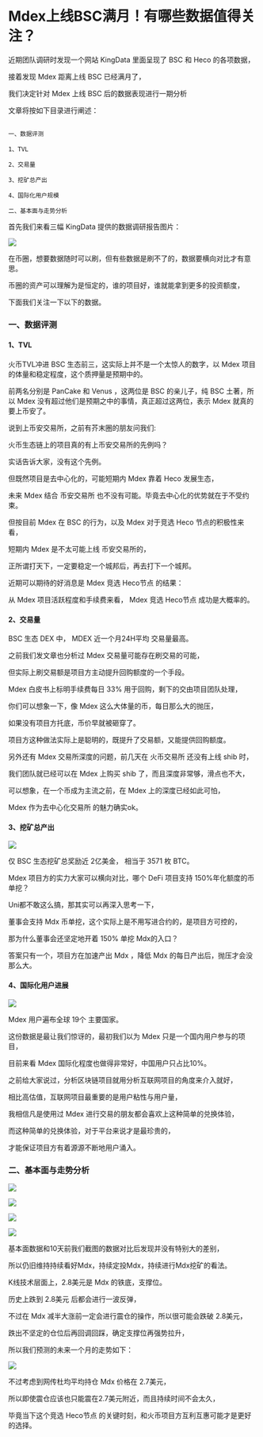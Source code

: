 # Mdex上线BSC满月！有哪些数据值得关注？

近期团队调研时发现一个网站 KingData 里面呈现了 BSC 和 Heco 的各项数据，

[](https://tva1.sinaimg.cn/large/008i3skNgy1gqc3zl8tfrj30i80miwi7.jpg)

接着发现 Mdex 距离上线 BSC 已经满月了，

我们决定针对 Mdex 上线 BSC 后的数据表现进行一期分析

文章将按如下目录进行阐述：

```

一、数据评测

1、TVL

2、交易量

3、挖矿总产出

4、国际化用户规模

二、基本面与走势分析

```


首先我们来看三幅 KingData 提供的数据调研报告图片：

![](https://tva1.sinaimg.cn/large/008i3skNgy1gqcllx6avaj30ou0n07gn.jpg)
 
 在币圈，想要数据随时可以刷，但有些数据是刷不了的，数据要横向对比才有意思。
 
 币圈的资产可以理解为是恒定的，谁的项目好，谁就能拿到更多的投资额度，
 
 下面我们关注一下以下的数据。

### 一、数据评测

#### 1、TVL

火币TVL冲进 BSC 生态前三，这实际上并不是一个太惊人的数字，以 Mdex 项目的体量和稳定程度，这个质押量是预期中的。

前两名分别是 PanCake 和 Venus ，这两位是 BSC 的亲儿子，纯 BSC 土著，所以 Mdex 没有超过他们是预期之中的事情，真正超过这两位，表示 Mdex 就真的要上币安了。

说到上币安交易所，之前有芥末圈的朋友问我们:

火币生态链上的项目真的有上币安交易所的先例吗？

实话告诉大家，没有这个先例。

但既然项目是去中心化的，可能短期内 Mdex 靠着 Heco 发展生态，

未来 Mdex 结合 币安交易所 也不没有可能。毕竟去中心化的优势就在于不受约束。

但按目前 Mdex 在 BSC 的行为，以及 Mdex 对于竞选 Heco 节点的积极性来看，

短期内 Mdex 是不太可能上线 币安交易所的，

正所谓打天下，一定要稳定一个城邦后，再去打下一个城邦。

近期可以期待的好消息是 Mdex 竞选 Heco节点 的结果：

从 Mdex 项目活跃程度和手续费来看， Mdex 竞选 Heco节点 成功是大概率的。

#### 2、交易量

BSC 生态 DEX 中， MDEX 近一个月24H平均 交易量最高。

之前我们发文章也分析过 Mdex 交易量可能存在刷交易的可能，

但实际上刷交易额是项目方主动提升回购额度的一个手段。

Mdex 白皮书上标明手续费每日 33% 用于回购，剩下的交由项目团队处理，

你们可以想象一下，像 Mdex 这么大体量的币，每日那么大的抛压，

如果没有项目方托底，币价早就被砸穿了。

项目方这种做法实际上是聪明的，既提升了交易额，又能提供回购额度。

另外还有 Mdex 交易所深度的问题，前几天在 火币交易所 还没有上线 shib 时，

我们团队就已经可以在 Mdex 上购买 shib 了，而且深度非常够，滑点也不大，

可以想象，在一个币成为主流之前，在 Mdex 上的深度已经如此可怕，

Mdex 作为去中心化交易所 的魅力确实ok。

#### 3、挖矿总产出

![](https://tva1.sinaimg.cn/large/008i3skNgy1gqclqm2fyhj30po09rq8l.jpg)

仅 BSC 生态挖矿总奖励近 2亿美金， 相当于 3571 枚 BTC。

Mdex 项目方的实力大家可以横向对比，哪个 DeFi 项目支持 150%年化额度的币单挖？

Uni都不敢这么搞，那其实可以再深入思考一下，

董事会支持 Mdx 币单挖，这个实际上是不用写进合约的，是项目方可控的，

那为什么董事会还坚定地开着 150% 单挖 Mdx的入口？

答案只有一个，项目方在加速产出 Mdx ，降低 Mdx 的每日产出后，抛压才会没那么大。

#### 4、国际化用户进展

![](https://tva1.sinaimg.cn/large/008i3skNgy1gqc530qgiuj30le0zuh8q.jpg)

Mdex 用户遍布全球 19个 主要国家。

这份数据是最让我们惊讶的，最初我们以为 Mdex 只是一个国内用户参与的项目，

目前来看 Mdex 国际化程度也做得非常好，中国用户只占比10%。

之前给大家说过，分析区块链项目就用分析互联网项目的角度来介入就好，

相比高估值，互联网项目最重要的是用户粘性与用户量，

我相信凡是使用过 Mdex 进行交易的朋友都会喜欢上这种简单的兑换体验，

而这种简单的兑换体验，对于平台来说才是最珍贵的，

才能保证项目方有着源源不断地用户涌入。

### 二、基本面与走势分析

![](https://tva1.sinaimg.cn/large/008i3skNgy1gqc56147wdj30qi0zfq92.jpg)

![](https://tva1.sinaimg.cn/large/008i3skNgy1gqc57u6gvzj30ve0u0jyi.jpg)

![](https://tva1.sinaimg.cn/large/008i3skNgy1gqc58t0yylj30r80rhagy.jpg)

![](https://tva1.sinaimg.cn/large/008i3skNgy1gqc59uesihj318b0dqace.jpg)

基本面数据和10天前我们截图的数据对比后发现并没有特别大的差别，

所以仍旧维持持续看好Mdx，持续定投Mdx，持续进行Mdx挖矿的看法。

K线技术层面上，2.8美元是 Mdx 的铁底，支撑位。

历史上跌到 2.8美元 后都会进行一波反弹，

不过在 Mdx 减半大涨前一定会进行震仓的操作，所以很可能会跌破 2.8美元，

跌出不坚定的仓位后再回调回踩，确定支撑位再强势拉升，

所以我们预测的未来一个月的走势如下：

![](https://tva1.sinaimg.cn/large/008i3skNgy1gqc5e0kyaaj318p0eawh6.jpg)

不过考虑到网传杜均平均持仓 Mdx 价格在 2.7美元，

所以即使震仓应该也只能震在2.7美元附近，而且持续时间不会太久，

毕竟当下这个竞选 Heco节点 的关键时刻，和火币项目方互利互惠可能才是更好的选择。
